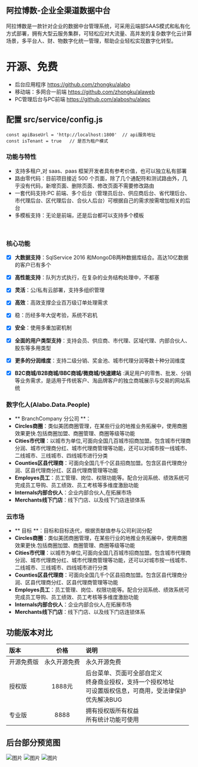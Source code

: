 ## 阿拉博数-企业全渠道数据中台

阿拉博数是一款针对企业的数据中台管理系统，可采用云端部SAAS模式和私有化方式部署，拥有大型云服务集群，可轻松应对大流量、高并发的复杂数字化云计算场景，多平台人、财、物数字化统一管理，帮助企业轻松实现数字化转型。

# 开源、免费
- 后台应用程序 https://github.com/zhongku/alabo
- 移动端：多网合一前端 https://github.com/zhongku/alaweb
- PC管理后台与PC前端 https://github.com/alaboshu/alapc
## 配置 src/service/config.js

```
const apiBaseUrl = 'http://localhost:1800'  // api服务地址
const isTenant = true   // 是否为租户模式
```

### 功能与特性

- 支持多租户,对 saas、paas 框架开发者具有参考价值，也可以独立私有部署
- 路由零代码：目前项目接近 500 个页面，除了几个通配符和测试路由外，几乎没有代码，新增页面、删除页面、修改页面不需要修改路由
- 一套代码支持:PC 前端、多个后台（管理员后台、供应商后台、省代理后台、市代理后台、区代理后台、合伙人后台）可根据自己的需求按需增加相关的后台
- 多模板支持：无论是前端，还是后台都可以支持多个模板

﻿



### 核心功能
- [x] **大数据支持**：SqlService 2016 和MongoDB两种数据库结合。高达10亿数据的客户已有多个
- [x] **高性能支持**：队列方式执行，在复杂的业务结构处理中，不都塞
- [x] **灵活**：公/私有云部署，支持多组织管理
- [x]  **高效**：高效支撑企业百万级订单处理需求
- [x]  稳：历经多年大促考验，系统不宕机
- [x] **安全**：使用多重加密机制
- [x] **全面的用户类型支持**：支持会员、供应商、市代理、区域代理、内部合伙人、股东等多用类型
- [x] **更多的分润维度**：支持二级分销、奖金池、城市代理分润等数十种分润维度
- [x] **B2C商城/B2B商城/BBC商城/微商城/快速建站** :满足用户的零售、批发、分销等业务需求，是适用于传统客户、淘品牌客户的独立商城展示与交易的网站系统


### 数字化人(Alabo.Data.People)
- ** BranchCompany 分公司 **：
-  **Circles商圈**：类似美团商圈管理，在某些行业的地推业务拓展中，使用商圈效果更快.包括商圈加盟、商圈管理、商圈等级等功能
-  **Cities市代理**：以城市为单位,可面向全国几百城市招商加盟。包含城市代理商分润、城市代理商分红、城市代理商管理等功能，还可以对城市按一线城市、二线城市、三线城市、四线城市进行分类
-  **Counties区县代理商**：可面向全国几千个区县招商加盟。包含区县代理商分润、区县代理商分红、区县代理商管理等功能
-  **Employes员工**：员工管理、岗位、权限功能等。配合分润系统、绩效系统可完成员工导购、员工绩效、员工考核等多维度激励功能
-   **Internals内部合伙人**：企业内部合伙人,在拓展市场
-   **Merchants线下门店**：线下门店、以及线下门店连锁体系


### 云市场
- ** 目标  **：目标和目标迭代，根据贡献值参与公司利润分配
-  **Circles商圈**：类似美团商圈管理，在某些行业的地推业务拓展中，使用商圈效果更快.包括商圈加盟、商圈管理、商圈等级等功能
-  **Cities市代理**：以城市为单位,可面向全国几百城市招商加盟。包含城市代理商分润、城市代理商分红、城市代理商管理等功能，还可以对城市按一线城市、二线城市、三线城市、四线城市进行分类
-  **Counties区县代理商**：可面向全国几千个区县招商加盟。包含区县代理商分润、区县代理商分红、区县代理商管理等功能
-  **Employes员工**：员工管理、岗位、权限功能等。配合分润系统、绩效系统可完成员工导购、员工绩效、员工考核等多维度激励功能
-   **Internals内部合伙人**：企业内部合伙人,在拓展市场
-   **Merchants线下门店**：线下门店、以及线下门店连锁体系


## 功能版本对比

| 版本       |     价格     | 说明                                                                                                                 |
| :--------- | :----------: | :------------------------------------------------------------------------------------------------------------------- |
| 开源免费版 | 永久开源免费 | 永久开源免费                                                                                                         |
| 授权版     |    1888元    | 后台菜单、页面可全部自定义<br/>终身商业授权，支持一个授权地址<br/>可设置版权信息，可商用，受法律保护<br/>优先解决BUG |
| 专业版     |     8888     | 拥有授权版所有权益<br/>所有统计功能可使用                                                                            |



## 后台部分预览图
![图片](https://coding-net-production-file-ci.codehub.cn/19cff000-ea28-11e9-a571-e756f4542f5b.png?sign=PN2zxwimhqkQk4sfRqaYK254BsZhPTEyNTcyNDI1OTkmaz1BS0lEYXk4M2xGbWFTNlk0TFRkek1WTzFTZFpPeUpTTk9ZcHImZT0xNTcwNzk1Mzk5JnQ9MTU3MDU3OTM5OSZyPTE5ODE3NDk0JmY9LzE5Y2ZmMDAwLWVhMjgtMTFlOS1hNTcxLWU3NTZmNDU0MmY1Yi5wbmcmYj1jb2RpbmctbmV0LXByb2R1Y3Rpb24tZmlsZQ==)
![图片](https://coding-net-production-file-ci.codehub.cn/01ba78a0-ea28-11e9-a571-e756f4542f5b.png?sign=SmeJzEZrtSt4lPDN+4TAKPdyu9lhPTEyNTcyNDI1OTkmaz1BS0lEYXk4M2xGbWFTNlk0TFRkek1WTzFTZFpPeUpTTk9ZcHImZT0xNTcwNzk1MzYwJnQ9MTU3MDU3OTM2MCZyPTczNTM0MjgyJmY9LzAxYmE3OGEwLWVhMjgtMTFlOS1hNTcxLWU3NTZmNDU0MmY1Yi5wbmcmYj1jb2RpbmctbmV0LXByb2R1Y3Rpb24tZmlsZQ==)
![图片](https://coding-net-production-file-ci.codehub.cn/ce4ec150-ea28-11e9-a571-e756f4542f5b.png?sign=qYArgLBoM4ojC7dQ3osDRevuH9ZhPTEyNTcyNDI1OTkmaz1BS0lEYXk4M2xGbWFTNlk0TFRkek1WTzFTZFpPeUpTTk9ZcHImZT0xNTcwNzk1NzAxJnQ9MTU3MDU3OTcwMSZyPTk2MjczNDg3JmY9L2NlNGVjMTUwLWVhMjgtMTFlOS1hNTcxLWU3NTZmNDU0MmY1Yi5wbmcmYj1jb2RpbmctbmV0LXByb2R1Y3Rpb24tZmlsZQ==)